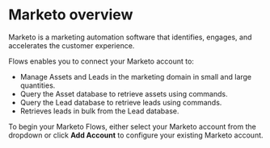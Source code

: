 # Marketo overview

Marketo is a marketing automation software that identifies, engages, and accelerates the customer experience. 

Flows enables you to connect your Marketo account to:

* Manage Assets and Leads in the marketing domain in small and large quantities.
* Query the Asset database to retrieve assets using commands.
* Query the Lead database to retrieve leads using commands.
* Retrieves leads in bulk from the Lead database.

To begin your Marketo Flows, either select your Marketo account from the dropdown or click **Add Account** to configure your existing Marketo account.

